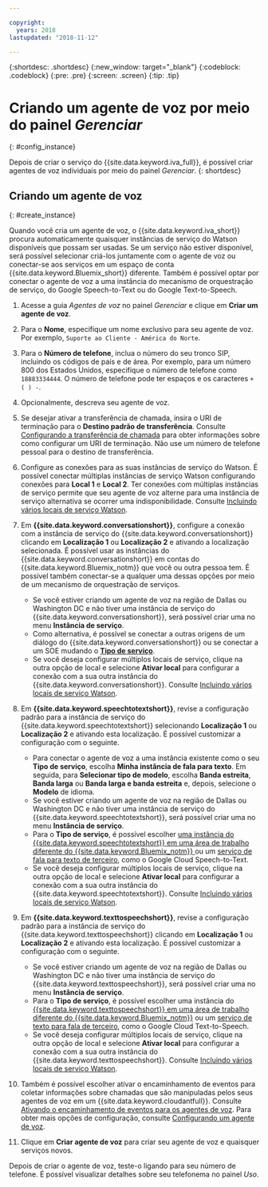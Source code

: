 ```yaml
---

copyright:
  years: 2018
lastupdated: "2018-11-12"

---
```


{:shortdesc: .shortdesc}
{:new_window: target="_blank"}
{:codeblock: .codeblock}
{:pre: .pre}
{:screen: .screen}
{:tip: .tip}


# Criando um agente de voz por meio do painel _Gerenciar_
{: #config_instance}

Depois de criar o serviço do {{site.data.keyword.iva_full}}, é possível criar agentes de voz individuais por meio do painel _Gerenciar_.
{: shortdesc}


## Criando um agente de voz
{: #create_instance}

Quando você cria um agente de voz, o {{site.data.keyword.iva_short}} procura automaticamente quaisquer instâncias de serviço do Watson disponíveis que possam ser usadas. Se um serviço não estiver disponível, será possível selecionar criá-los juntamente com o agente de voz ou conectar-se aos serviços em um espaço de conta {{site.data.keyword.Bluemix_short}} diferente. Também é possível optar por conectar o agente de voz a uma instância do mecanismo de orquestração de serviço, do Google Speech-to-Text ou do Google Text-to-Speech.

1. Acesse a guia _Agentes de voz_ no painel _Gerenciar_ e clique em **Criar um agente de voz**.

1. Para o **Nome**, especifique um nome exclusivo para seu agente de voz. Por exemplo, `Suporte ao Cliente - América do Norte`.

1. Para o **Número de telefone**, inclua o número do seu tronco SIP, incluindo os códigos de país e de área. Por exemplo, para um número 800 dos Estados Unidos, especifique o número de telefone como `18883334444`. O número de telefone pode ter espaços e os caracteres `+ ( ) -`.

1. Opcionalmente, descreva seu agente de voz.

1. Se desejar ativar a transferência de chamada, insira o URI de terminação para o **Destino padrão de transferência**. Consulte [Configurando a transferência de chamada](call-transfer.html) para obter informações sobre como configurar um URI de terminação. Não use um número de telefone pessoal para o destino de transferência.

1. Configure as conexões para as suas instâncias de serviço do Watson. É possível conectar múltiplas instâncias de serviço Watson configurando conexões para **Local 1** e **Local 2**. Ter conexões com múltiplas instâncias de serviço permite que seu agente de voz alterne para uma instância de serviço alternativa se ocorrer uma indisponibilidade. Consulte [Incluindo vários locais de serviço Watson](managing_disaster_recovery.html#add_location).

1. Em **{{site.data.keyword.conversationshort}}**, configure a conexão com a instância de serviço do {{site.data.keyword.conversationshort}} clicando em **Localização 1** ou **Localização 2** e ativando a localização selecionada. É possível usar as instâncias do {{site.data.keyword.conversationshort}} em contas do {{site.data.keyword.Bluemix_notm}} que você ou outra pessoa tem. É possível também conectar-se a qualquer uma dessas opções por meio de um mecanismo de orquestração de serviços.

   * Se você estiver criando um agente de voz na região de Dallas ou Washington DC e não tiver uma instância de serviço do {{site.data.keyword.conversationshort}}, será possível criar uma no menu **Instância de serviço**.
   * Como alternativa, é possível se conectar a outras origens de um diálogo do {{site.data.keyword.conversationshort}} ou se conectar a um SOE mudando o [**Tipo de serviço**](managing_other.html#other_service).
   * Se você deseja configurar múltiplos locais de serviço, clique na outra opção de local e selecione
**Ativar local** para configurar a conexão com a sua outra instância do
{{site.data.keyword.conversationshort}}. Consulte [Incluindo vários locais de serviço Watson](managing_disaster_recovery.html#add_location).

1. Em **{{site.data.keyword.speechtotextshort}}**, revise a configuração padrão para a instância de serviço do {{site.data.keyword.speechtotextshort}} selecionando **Localização 1** ou **Localização 2** e ativando esta localização. É possível customizar a configuração com o seguinte.
   * Para conectar o agente de voz a uma instância existente como o seu **Tipo de serviço**, escolha **Minha instância de fala para texto**. Em seguida, para **Selecionar tipo de modelo**, escolha **Banda estreita**, **Banda larga** ou **Banda larga e banda estreita** e, depois, selecione o **Modelo** de idioma.
   * Se você estiver criando um agente de voz na região de Dallas ou Washington DC e não tiver uma instância de serviço do {{site.data.keyword.speechtotextshort}}, será possível criar uma no menu **Instância de serviço**.
   * Para o **Tipo de serviço**, é possível escolher [ uma instância do {{site.data.keyword.speechtotextshort}} em uma área de trabalho diferente do {{site.data.keyword.Bluemix_notm}} ](managing_other.html) ou um [serviço de fala para texto de terceiro](managing_third_party.html), como o Google Cloud Speech-to-Text.
   * Se você deseja configurar múltiplos locais de serviço, clique na outra opção de local e selecione
**Ativar local** para configurar a conexão com a sua outra instância do
{{site.data.keyword.speechtotextshort}}. Consulte [Incluindo vários locais de serviço Watson](managing_disaster_recovery.html).

1. Em **{{site.data.keyword.texttospeechshort}}**, revise a configuração padrão para a instância de serviço do {{site.data.keyword.texttospeechshort}} clicando em **Localização 1** ou **Localização 2** e ativando esta localização. É possível customizar a configuração com o seguinte.
   * Se você estiver criando um agente de voz na região de Dallas ou Washington DC e não tiver uma instância de serviço do {{site.data.keyword.texttospeechshort}}, será possível criar uma no menu **Instância de serviço**.
   * Para o **Tipo de serviço**, é possível escolher uma instância do [{{site.data.keyword.texttospeechshort}} em uma área de trabalho diferente do {{site.data.keyword.Bluemix_notm}}](managing_other.html) ou um [serviço de texto para fala de terceiro](managing_third_party.html), como o Google Cloud Text-to-Speech.
   * Se você deseja configurar múltiplos locais de serviço, clique na outra opção de local e selecione
**Ativar local** para configurar a conexão com a sua outra instância do
{{site.data.keyword.texttospeechshort}}. Consulte [Incluindo vários locais de serviço Watson](managing_disaster_recovery.html).

1. Também é possível escolher ativar o encaminhamento de eventos para coletar informações sobre chamadas que são
manipuladas pelos seus agentes de voz em um {{site.data.keyword.cloudantfull}}. Consulte
[Ativando o encaminhamento de eventos para os agentes de voz](event-forwarding.html). Para obter mais opções de
configuração, consulte [Configurando um agente de voz](managing.html#configure_va).

1. Clique em **Criar agente de voz** para criar seu agente de voz e quaisquer serviços novos.

Depois de criar o agente de voz, teste-o ligando para seu número de telefone. É possível visualizar detalhes sobre seu telefonema no painel _Uso_.  
